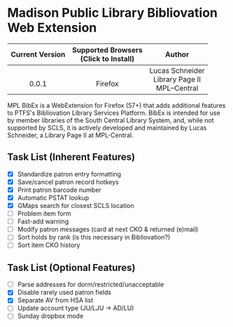 # Madison Public Library Bibliovation Web Extension

| Current Version | Supported Browsers<br>(Click to Install)    | Author          |
| :-------------: | :-----------------------------------------: | :-------------: |
| <br>0.0.1           | <br>Firefox | Lucas Schneider<br>Library Page II<br>MPL–Central |

MPL BibEx is a WebExtension for Firefox (57+) that adds additional features to PTFS's Bibliovation Library Services Platform. BibEx is intended for use by member libraries of the South Central Library System, and, while not supported by SCLS, it is actively developed and maintained by Lucas Schneider, a Library Page II at MPL-Central.

## Task List (Inherent Features)
- [x] Standardize patron entry formatting
- [x] Save/cancel patron record hotkeys
- [x] Print patron barcode number
- [x] Automatic PSTAT lookup
- [x] GMaps search for closest SCLS location
- [ ] Problem item form
- [ ] Fast-add warning
- [ ] Modify patron messages (card at next CKO & returned (e)mail)
- [ ] Sort holds by rank (is this necessary in Bibliovation?)
- [ ] Sort item CKO history

## Task List (Optional Features)
- [ ] Parse addresses for dorm/restricted/unacceptable
- [x] Disable rarely used patron fields
- [x] Separate AV from HSA list
- [ ] Update account type (JU/LJU -> AD/LU)
- [ ] Sunday dropbox mode
